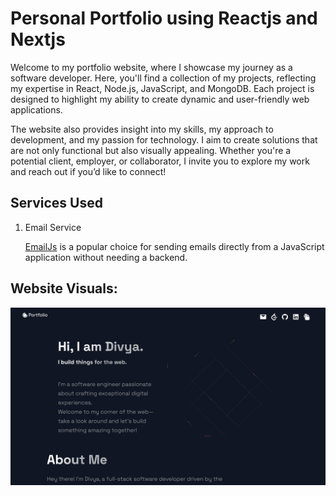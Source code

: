 # Personal Portfolio using Reactjs and Nextjs




Welcome to my portfolio website, where I showcase my journey as a software developer. Here, you'll find a collection of my projects, reflecting my expertise in React, Node.js, JavaScript, and MongoDB. Each project is designed to highlight my ability to create dynamic and user-friendly web applications.

The website also provides insight into my skills, my approach to development, and my passion for technology. I aim to create solutions that are not only functional but also visually appealing. Whether you're a potential client, employer, or collaborator, I invite you to explore my work and reach out if you’d like to connect!

## Services Used

1. Email Service

    [EmailJs](https://www.emailjs.com)
    is a popular choice for sending emails directly from a JavaScript application without needing a backend.





## Website Visuals:

![](image/portfolio.png)